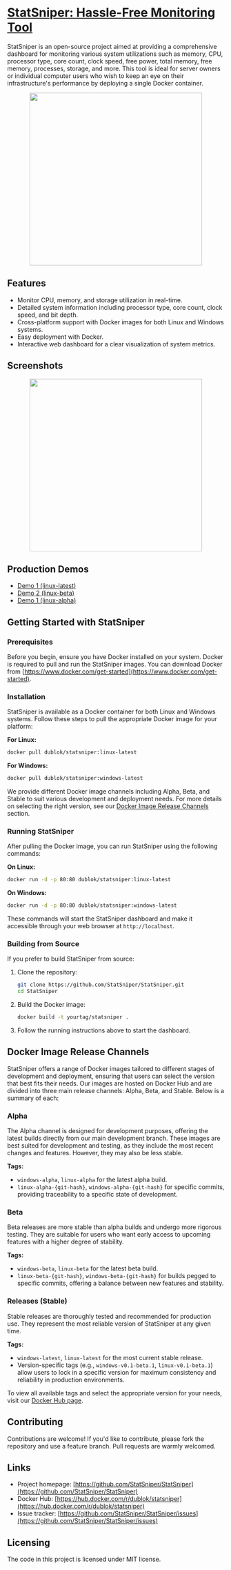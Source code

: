 # [StatSniper: Hassle-Free Monitoring Tool](https://github.com/StatSniper/StatSniper)

StatSniper is an open-source project aimed at providing a comprehensive dashboard for monitoring various system utilizations such as memory, CPU, processor type, core count, clock speed, free power, total memory, free memory, processes, storage, and more. This tool is ideal for server owners or individual computer users who wish to keep an eye on their infrastructure's performance by deploying a single Docker container.


<div align="center"><img src="https://github.com/StatSniper/StatSniper/raw/beta/assets/logo.png" width="400"></div>


## Features

- Monitor CPU, memory, and storage utilization in real-time.
- Detailed system information including processor type, core count, clock speed, and bit depth.
- Cross-platform support with Docker images for both Linux and Windows systems.
- Easy deployment with Docker.
- Interactive web dashboard for a clear visualization of system metrics.

## Screenshots

<div align="center"><img src="https://github.com/StatSniper/StatSniper/raw/beta/assets/screenshot1.png" width="400"></div>

## Production Demos

- [Demo 1 (linux-latest)](https://ss.ulgen.dublok.com/)
- [Demo 2 (linux-beta)](https://ss.hades.dublok.com/)
- [Demo 1 (linux-alpha)](https://ss.umay.dublok.com/)


## Getting Started with StatSniper

### Prerequisites
Before you begin, ensure you have Docker installed on your system. Docker is required to pull and run the StatSniper images. You can download Docker from [https://www.docker.com/get-started](https://www.docker.com/get-started).

### Installation
StatSniper is available as a Docker container for both Linux and Windows systems. Follow these steps to pull the appropriate Docker image for your platform:

**For Linux:**
```bash
docker pull dublok/statsniper:linux-latest
```

**For Windows:**
```bash
docker pull dublok/statsniper:windows-latest
```

We provide different Docker image channels including Alpha, Beta, and Stable to suit various development and deployment needs. For more details on selecting the right version, see our [Docker Image Release Channels](#docker-image-release-channels) section.

### Running StatSniper

After pulling the Docker image, you can run StatSniper using the following commands:

**On Linux:**
```bash
docker run -d -p 80:80 dublok/statsniper:linux-latest
```

**On Windows:**
```bash
docker run -d -p 80:80 dublok/statsniper:windows-latest
```

These commands will start the StatSniper dashboard and make it accessible through your web browser at `http://localhost`.

### Building from Source

If you prefer to build StatSniper from source:

1. Clone the repository:
    ```bash
    git clone https://github.com/StatSniper/StatSniper.git
    cd StatSniper
    ```

2. Build the Docker image:
    ```bash
    docker build -t yourtag/statsniper .
    ```

3. Follow the running instructions above to start the dashboard.


## Docker Image Release Channels

StatSniper offers a range of Docker images tailored to different stages of development and deployment, ensuring that users can select the version that best fits their needs. Our images are hosted on Docker Hub and are divided into three main release channels: Alpha, Beta, and Stable. Below is a summary of each:

### Alpha
The Alpha channel is designed for development purposes, offering the latest builds directly from our main development branch. These images are best suited for development and testing, as they include the most recent changes and features. However, they may also be less stable.

**Tags:**
- `windows-alpha`, `linux-alpha` for the latest alpha build.
- `linux-alpha-{git-hash}`, `windows-alpha-{git-hash}` for specific commits, providing traceability to a specific state of development.

### Beta
Beta releases are more stable than alpha builds and undergo more rigorous testing. They are suitable for users who want early access to upcoming features with a higher degree of stability.

**Tags:**
- `windows-beta`, `linux-beta` for the latest beta build.
- `linux-beta-{git-hash}`, `windows-beta-{git-hash}` for builds pegged to specific commits, offering a balance between new features and stability.

### Releases (Stable)
Stable releases are thoroughly tested and recommended for production use. They represent the most reliable version of StatSniper at any given time.

**Tags:**
- `windows-latest`, `linux-latest` for the most current stable release.
- Version-specific tags (e.g., `windows-v0.1-beta.1`, `linux-v0.1-beta.1`) allow users to lock in a specific version for maximum consistency and reliability in production environments.

To view all available tags and select the appropriate version for your needs, visit our [Docker Hub page](https://hub.docker.com/r/dublok/statsniper/tags).

## Contributing

Contributions are welcome! If you'd like to contribute, please fork the repository and use a feature branch. Pull requests are warmly welcomed.

## Links

- Project homepage: [https://github.com/StatSniper/StatSniper](https://github.com/StatSniper/StatSniper)
- Docker Hub: [https://hub.docker.com/r/dublok/statsniper](https://hub.docker.com/r/dublok/statsniper)
- Issue tracker: [https://github.com/StatSniper/StatSniper/issues](https://github.com/StatSniper/StatSniper/issues)

## Licensing

The code in this project is licensed under MIT license.
